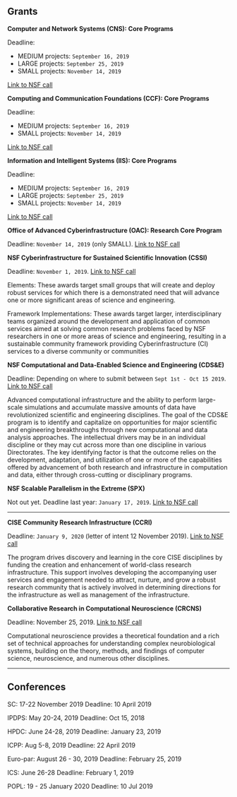 ## Grants

**Computer and Network Systems (CNS): Core Programs**

Deadline: 
 * MEDIUM projects: `September 16, 2019`
 * LARGE projects: `September 25, 2019`
 * SMALL projects: `November 14, 2019`
 
 [Link to NSF call](https://www.nsf.gov/publications/pub_summ.jsp?WT.z_pims_id=505574&ods_key=nsf18569)


**Computing and Communication Foundations (CCF): Core Programs**

Deadline:
 * MEDIUM projects: `September 16, 2019`
 * SMALL projects: `November 14, 2019`

 [Link to NSF call](https://www.nsf.gov/publications/pub_summ.jsp?WT.z_pims_id=503220&ods_key=nsf18568)


**Information and Intelligent Systems (IIS): Core Programs**

Deadline: 
 * MEDIUM projects: `September 16, 2019`
 * LARGE projects: `September 25, 2019`
 * SMALL projects: `November 14, 2019`
 
[Link to NSF call](https://www.nsf.gov/publications/pub_summ.jsp?WT.z_pims_id=13707&ods_key=nsf18570)


**Office of Advanced Cyberinfrastructure (OAC): Research Core Program**

Deadline: `November 14, 2019` (only SMALL).
[Link to NSF call](https://www.nsf.gov/publications/pub_summ.jsp?WT.z_pims_id=505571&ods_key=nsf18567)


**NSF Cyberinfrastructure for Sustained Scientific Innovation (CSSI)**

Deadline: `November 1, 2019`.
[Link to NSF call](https://www.nsf.gov/publications/pub_summ.jsp?WT.z_pims_id=505505&ods_key=nsf19548)

Elements: These awards target small groups that will create and deploy robust services for which there is a demonstrated need that will advance one or more significant areas of science and engineering.

Framework Implementations: These awards target larger, interdisciplinary teams organized around the development and application of common services aimed at solving common research problems faced by NSF researchers in one or more areas of science and engineering, resulting in a sustainable community framework providing Cyberinfrastructure (CI) services to a diverse community or communities


**NSF Computational and Data-Enabled Science and Engineering  (CDS&E)**

Deadline: Depending on where to submit between `Sept 1st - Oct 15 2019`.
[Link to NSF call](https://www.nsf.gov/funding/pgm_summ.jsp?pims_id=504813)

Advanced computational infrastructure and the ability to perform large-scale simulations and accumulate massive amounts of data have revolutionized scientific and engineering disciplines.  The goal of the CDS&E program is to identify and capitalize on opportunities for major scientific and engineering breakthroughs through new computational and data analysis approaches.  The intellectual drivers may be in an individual discipline or they may cut across more than one discipline in various Directorates.  The key identifying factor is that the outcome relies on the development, adaptation, and utilization of one or more of the capabilities offered by advancement of both research and infrastructure in computation and data, either through cross-cutting or disciplinary programs.


**NSF Scalable Parallelism in the Extreme  (SPX)**

Not out yet.
Deadline last year: `January 17, 2019`.
[Link to NSF call](https://www.nsf.gov/funding/pgm_summ.jsp?pims_id=505348&org=CISE&sel_org=CISE&from=fund)

---
**CISE Community Research Infrastructure  (CCRI)**

Deadline: `January 9, 2020` (letter of intent 12 November 2019).
[Link to NSF call](https://www.nsf.gov/publications/pub_summ.jsp?WT.z_pims_id=12810&ods_key=nsf19512)

The program drives discovery and learning in the core CISE disciplines by funding the creation and enhancement of world-class research infrastructure. This support involves developing the accompanying user services and engagement needed to attract, nurture, and grow a robust research community that is actively involved in determining directions for the infrastructure as well as management of the infrastructure.

**Collaborative Research in Computational Neuroscience  (CRCNS)**

Deadline: November 25, 2019.
[Link to NSF call](https://www.nsf.gov/publications/pub_summ.jsp?WT.z_pims_id=5147&ods_key=nsf18591)

Computational neuroscience provides a theoretical foundation and a rich set of technical approaches for understanding complex neurobiological systems, building on the theory, methods, and findings of computer science, neuroscience, and numerous other disciplines.

---
## Conferences

SC:
17-22 November 2019
Deadline: 10 April 2019

IPDPS:
May 20-24, 2019
Deadline: Oct 15, 2018

HPDC:
June 24-28, 2019
Deadline: January 23, 2019

ICPP:
Aug 5-8, 2019
Deadline: 22 April 2019

Euro-par: 
August 26 - 30,  2019
Deadline: February 25, 2019

ICS:
June 26-28
Deadline: February 1, 2019

POPL:
19 - 25 January 2020
Deadline: 10 Jul 2019



